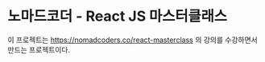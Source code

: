 # 노마드코더 - React JS 마스터클래스

이 프로젝트는 <https://nomadcoders.co/react-masterclass> 의 강의를 수강하면서 만드는 프로젝트이다.